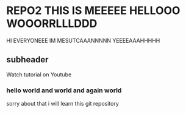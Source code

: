 # REPO2 THIS IS MEEEEE HELLOOO WOOORRLLLDDD

HI EVERYONEEE IM MESUTCAAANNNNN YEEEEAAAHHHHH

## subheader

Watch tutorial on Youtube

### hello world and world and again world

sorry about that i will learn this git repository
